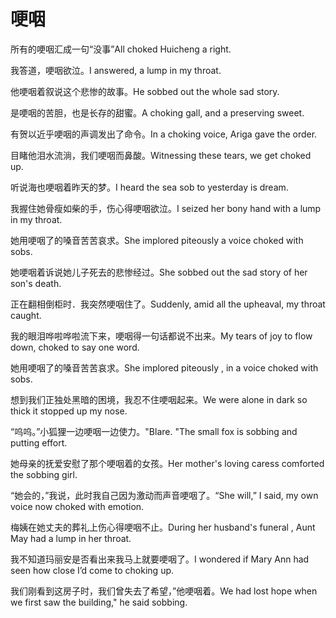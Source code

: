 # 哽咽

<p><span class="chinese">所有的哽咽汇成一句“没事”</span><span class="english">All choked Huicheng a right.</span></p>

<p><span class="chinese">我答道，哽咽欲泣。</span><span class="english">I answered, a lump in my throat.</span></p>

<p><span class="chinese">他哽咽着叙说这个悲惨的故事。</span><span class="english">He sobbed out the whole sad story.</span></p>

<p><span class="chinese">是哽咽的苦胆，也是长存的甜蜜。</span><span class="english">A choking gall, and a preserving sweet.</span></p>

<p><span class="chinese">有贺以近乎哽咽的声调发出了命令。</span><span class="english">In a choking voice, Ariga gave the order.</span></p>

<p><span class="chinese">目睹他泪水流淌，我们哽咽而鼻酸。</span><span class="english">Witnessing these tears, we get choked up.</span></p>

<p><span class="chinese">听说海也哽咽着昨天的梦。</span><span class="english">I heard the sea sob to yesterday is dream.</span></p>

<p><span class="chinese">我握住她骨瘦如柴的手，伤心得哽咽欲泣。</span><span class="english">I seized her bony hand with a lump in my throat.</span></p>

<p><span class="chinese">她用哽咽了的嗓音苦苦哀求。</span><span class="english">She implored piteously a voice choked with sobs.</span></p>

<p><span class="chinese">她哽咽着诉说她儿子死去的悲惨经过。</span><span class="english">She sobbed out the sad story of her son's death.</span></p>

<p><span class="chinese">正在翻相倒柜时．我突然哽咽住了。</span><span class="english">Suddenly, amid all the upheaval, my throat caught.</span></p>

<p><span class="chinese">我的眼泪哗啦哗啦流下来，哽咽得一句话都说不出来。</span><span class="english">My tears of joy to flow down, choked to say one word.</span></p>

<p><span class="chinese">她用哽咽了的嗓音苦苦哀求。</span><span class="english">She implored piteously , in a voice choked with sobs.</span></p>

<p><span class="chinese">想到我们正独处黑暗的困境，我忍不住哽咽起来。</span><span class="english">We were alone in dark so thick it stopped up my nose.</span></p>

<p><span class="chinese">“呜呜。”小狐狸一边哽咽一边使力。</span><span class="english">"Blare. "The small fox is sobbing and putting effort.</span></p>

<p><span class="chinese">她母亲的抚爱安慰了那个哽咽着的女孩。</span><span class="english">Her mother's loving caress comforted the sobbing girl.</span></p>

<p><span class="chinese">“她会的，”我说，此时我自己因为激动而声音哽咽了。</span><span class="english">“She will,” I said, my own voice now choked with emotion.</span></p>

<p><span class="chinese">梅姨在她丈夫的葬礼上伤心得哽咽不止。</span><span class="english">During her husband's funeral , Aunt May had a lump in her throat.</span></p>

<p><span class="chinese">我不知道玛丽安是否看出来我马上就要哽咽了。</span><span class="english">I wondered if Mary Ann had seen how close I’d come to choking up.</span></p>

<p><span class="chinese">我们刚看到这房子时，我们曾失去了希望，”他哽咽着。</span><span class="english">We had lost hope when we first saw the building," he said sobbing.</span></p>

